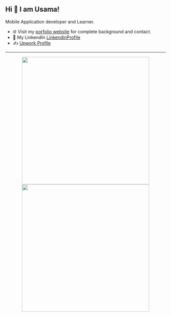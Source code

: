 

## Hi 👋 I am Usama! 
Mobile Application developer and Learner. 

- 🌐 Visit my [porfolio website](https://usamayousaf.github.io/UsamaYousafgithub.io/) for complete background and contact.
- 👋 My LinkendIn [LinkendinProfile](https://www.linkedin.com/in/usamayousaf01/)
- ✍️ [Upwork Profile](https://www.upwork.com/freelancers/~019348dd62be23ed42)

---
<p align = "center">
  <img src = "https://github-readme-stats.vercel.app/api?username=UsamaYousaf&show_icons=true&theme=bear" width = 400>
  <img src = "https://github-readme-streak-stats.herokuapp.com?user=UsamaYousaf&theme=dark&hide_border=true" width = 400>
</p>
